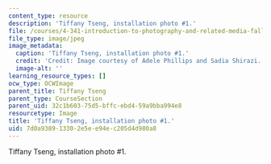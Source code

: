 ```yaml
---
content_type: resource
description: 'Tiffany Tseng, installation photo #1.'
file: /courses/4-341-introduction-to-photography-and-related-media-fall-2007/7d0a938913302e5ee94ec205d4d980a8_tseng4.jpg
file_type: image/jpeg
image_metadata:
  caption: 'Tiffany Tseng, installation photo #1.'
  credit: 'Credit: Image courtesy of Adele Phillips and Sadia Shirazi.'
  image-alt: ''
learning_resource_types: []
ocw_type: OCWImage
parent_title: Tiffany Tseng
parent_type: CourseSection
parent_uid: 32c1b603-75d5-bffc-ebd4-59a9bba994e8
resourcetype: Image
title: 'Tiffany Tseng, installation photo #1.'
uid: 7d0a9389-1330-2e5e-e94e-c205d4d980a8
---
```

Tiffany Tseng, installation photo #1.

